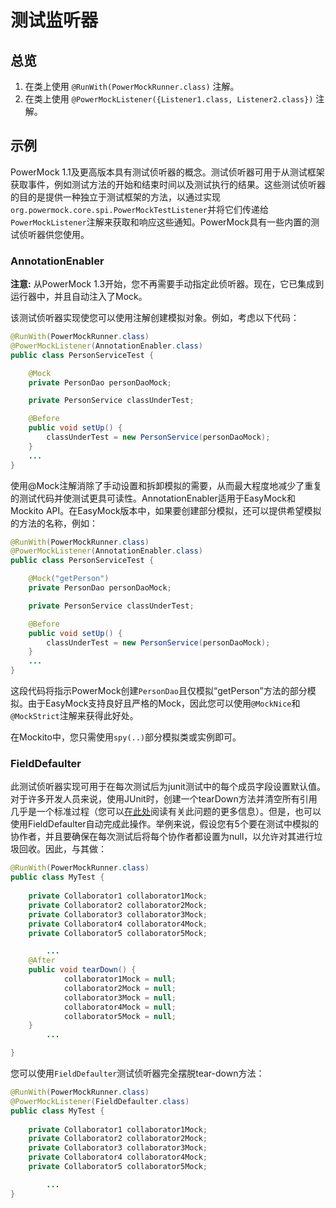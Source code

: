 # 测试监听器 #

## 总览 ##

  1. 在类上使用 `@RunWith(PowerMockRunner.class)` 注解。
  1. 在类上使用 `@PowerMockListener({Listener1.class, Listener2.class})` 注解。

## 示例 ##

PowerMock 1.1及更高版本具有测试侦听器的概念。测试侦听器可用于从测试框架获取事件，例如测试方法的开始和结束时间以及测试执行的结果。这些测试侦听器的目的是提供一种独立于测试框架的方法，以通过实现`org.powermock.core.spi.PowerMockTestListener`并将它们传递给`PowerMockListener`注解来获取和响应这些通知。PowerMock具有一些内置的测试侦听器供您使用。

### AnnotationEnabler ###
**注意:** 从PowerMock 1.3开始，您不再需要手动指定此侦听器。现在，它已集成到运行器中，并且自动注入了Mock。


该测试侦听器实现使您可以使用注解创建模拟对象。例如，考虑以下代码：

```java
@RunWith(PowerMockRunner.class)
@PowerMockListener(AnnotationEnabler.class)
public class PersonServiceTest {

    @Mock
    private PersonDao personDaoMock;

    private PersonService classUnderTest;

    @Before
    public void setUp() {
        classUnderTest = new PersonService(personDaoMock);
    }
    ...
}
```

使用@Mock注解消除了手动设置和拆卸模拟的需要，从而最大程度地减少了重复的测试代码并使测试更具可读性。AnnotationEnabler适用于EasyMock和Mockito API。在EasyMock版本中，如果要创建部分模拟，还可以提供希望模拟的方法的名称，例如：

```java
@RunWith(PowerMockRunner.class)
@PowerMockListener(AnnotationEnabler.class)
public class PersonServiceTest {

    @Mock("getPerson")
    private PersonDao personDaoMock;

    private PersonService classUnderTest;

    @Before
    public void setUp() {
        classUnderTest = new PersonService(personDaoMock);
    }
    ...
}
```
这段代码将指示PowerMock创建`PersonDao`且仅模拟“getPerson”方法的部分模拟。由于EasyMock支持良好且严格的Mock，因此您可以使用`@MockNice`和`@MockStrict`注解来获得此好处。

在Mockito中，您只需使用`spy(..)`部分模拟类或实例即可。

### FieldDefaulter ###
此测试侦听器实现可用于在每次测试后为junit测试中的每个成员字段设置默认值。对于许多开发人员来说，使用JUnit时，创建一个tearDown方法并清空所有引用几乎是一个标准过程（您可以[在此处](http://blogs.atlassian.com/developer/2005/12/reducing_junit_memory_usage.html)阅读有关此问题的更多信息）。但是，也可以使用FieldDefaulter自动完成此操作。举例来说，假设您有5个要在测试中模拟的协作者，并且要确保在每次测试后将每个协作者都设置为null，以允许对其进行垃圾回收。因此，与其做：

```java
@RunWith(PowerMockRunner.class)
public class MyTest {
	
  	private Collaborator1 collaborator1Mock;
  	private Collaborator2 collaborator2Mock;
  	private Collaborator3 collaborator3Mock;
  	private Collaborator4 collaborator4Mock;
  	private Collaborator5 collaborator5Mock;

        ...
  	@After
  	public void tearDown() {
            collaborator1Mock = null;
            collaborator2Mock = null;
            collaborator3Mock = null;
            collaborator4Mock = null;
            collaborator5Mock = null;
  	}
        ...

}
```
您可以使用`FieldDefaulter`测试侦听器完全摆脱tear-down方法：

```java
@RunWith(PowerMockRunner.class)
@PowerMockListener(FieldDefaulter.class)
public class MyTest {
	
  	private Collaborator1 collaborator1Mock;
  	private Collaborator2 collaborator2Mock;
  	private Collaborator3 collaborator3Mock;
  	private Collaborator4 collaborator4Mock;
  	private Collaborator5 collaborator5Mock;

        ...
}
```